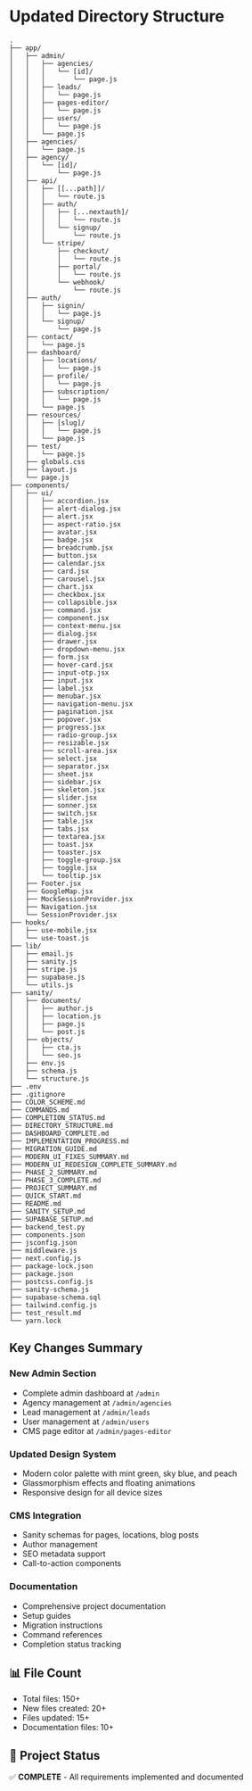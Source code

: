 # Updated Directory Structure

```
.
├── app/
│   ├── admin/
│   │   ├── agencies/
│   │   │   └── [id]/
│   │   │       └── page.js
│   │   ├── leads/
│   │   │   └── page.js
│   │   ├── pages-editor/
│   │   │   └── page.js
│   │   ├── users/
│   │   │   └── page.js
│   │   └── page.js
│   ├── agencies/
│   │   └── page.js
│   ├── agency/
│   │   └── [id]/
│   │       └── page.js
│   ├── api/
│   │   ├── [[...path]]/
│   │   │   └── route.js
│   │   ├── auth/
│   │   │   ├── [...nextauth]/
│   │   │   │   └── route.js
│   │   │   └── signup/
│   │   │       └── route.js
│   │   └── stripe/
│   │       ├── checkout/
│   │       │   └── route.js
│   │       ├── portal/
│   │       │   └── route.js
│   │       └── webhook/
│   │           └── route.js
│   ├── auth/
│   │   ├── signin/
│   │   │   └── page.js
│   │   └── signup/
│   │       └── page.js
│   ├── contact/
│   │   └── page.js
│   ├── dashboard/
│   │   ├── locations/
│   │   │   └── page.js
│   │   ├── profile/
│   │   │   └── page.js
│   │   ├── subscription/
│   │   │   └── page.js
│   │   └── page.js
│   ├── resources/
│   │   ├── [slug]/
│   │   │   └── page.js
│   │   └── page.js
│   ├── test/
│   │   └── page.js
│   ├── globals.css
│   ├── layout.js
│   └── page.js
├── components/
│   ├── ui/
│   │   ├── accordion.jsx
│   │   ├── alert-dialog.jsx
│   │   ├── alert.jsx
│   │   ├── aspect-ratio.jsx
│   │   ├── avatar.jsx
│   │   ├── badge.jsx
│   │   ├── breadcrumb.jsx
│   │   ├── button.jsx
│   │   ├── calendar.jsx
│   │   ├── card.jsx
│   │   ├── carousel.jsx
│   │   ├── chart.jsx
│   │   ├── checkbox.jsx
│   │   ├── collapsible.jsx
│   │   ├── command.jsx
│   │   ├── component.jsx
│   │   ├── context-menu.jsx
│   │   ├── dialog.jsx
│   │   ├── drawer.jsx
│   │   ├── dropdown-menu.jsx
│   │   ├── form.jsx
│   │   ├── hover-card.jsx
│   │   ├── input-otp.jsx
│   │   ├── input.jsx
│   │   ├── label.jsx
│   │   ├── menubar.jsx
│   │   ├── navigation-menu.jsx
│   │   ├── pagination.jsx
│   │   ├── popover.jsx
│   │   ├── progress.jsx
│   │   ├── radio-group.jsx
│   │   ├── resizable.jsx
│   │   ├── scroll-area.jsx
│   │   ├── select.jsx
│   │   ├── separator.jsx
│   │   ├── sheet.jsx
│   │   ├── sidebar.jsx
│   │   ├── skeleton.jsx
│   │   ├── slider.jsx
│   │   ├── sonner.jsx
│   │   ├── switch.jsx
│   │   ├── table.jsx
│   │   ├── tabs.jsx
│   │   ├── textarea.jsx
│   │   ├── toast.jsx
│   │   ├── toaster.jsx
│   │   ├── toggle-group.jsx
│   │   ├── toggle.jsx
│   │   └── tooltip.jsx
│   ├── Footer.jsx
│   ├── GoogleMap.jsx
│   ├── MockSessionProvider.jsx
│   ├── Navigation.jsx
│   └── SessionProvider.jsx
├── hooks/
│   ├── use-mobile.jsx
│   └── use-toast.js
├── lib/
│   ├── email.js
│   ├── sanity.js
│   ├── stripe.js
│   ├── supabase.js
│   └── utils.js
├── sanity/
│   ├── documents/
│   │   ├── author.js
│   │   ├── location.js
│   │   ├── page.js
│   │   └── post.js
│   ├── objects/
│   │   ├── cta.js
│   │   └── seo.js
│   ├── env.js
│   ├── schema.js
│   └── structure.js
├── .env
├── .gitignore
├── COLOR_SCHEME.md
├── COMMANDS.md
├── COMPLETION_STATUS.md
├── DIRECTORY_STRUCTURE.md
├── DASHBOARD_COMPLETE.md
├── IMPLEMENTATION_PROGRESS.md
├── MIGRATION_GUIDE.md
├── MODERN_UI_FIXES_SUMMARY.md
├── MODERN_UI_REDESIGN_COMPLETE_SUMMARY.md
├── PHASE_2_SUMMARY.md
├── PHASE_3_COMPLETE.md
├── PROJECT_SUMMARY.md
├── QUICK_START.md
├── README.md
├── SANITY_SETUP.md
├── SUPABASE_SETUP.md
├── backend_test.py
├── components.json
├── jsconfig.json
├── middleware.js
├── next.config.js
├── package-lock.json
├── package.json
├── postcss.config.js
├── sanity-schema.js
├── supabase-schema.sql
├── tailwind.config.js
├── test_result.md
└── yarn.lock
```

## Key Changes Summary

### New Admin Section
- Complete admin dashboard at `/admin`
- Agency management at `/admin/agencies`
- Lead management at `/admin/leads`
- User management at `/admin/users`
- CMS page editor at `/admin/pages-editor`

### Updated Design System
- Modern color palette with mint green, sky blue, and peach
- Glassmorphism effects and floating animations
- Responsive design for all device sizes

### CMS Integration
- Sanity schemas for pages, locations, blog posts
- Author management
- SEO metadata support
- Call-to-action components

### Documentation
- Comprehensive project documentation
- Setup guides
- Migration instructions
- Command references
- Completion status tracking

## 📊 File Count
- Total files: 150+
- New files created: 20+
- Files updated: 15+
- Documentation files: 10+

## 🎯 Project Status
✅ **COMPLETE** - All requirements implemented and documented